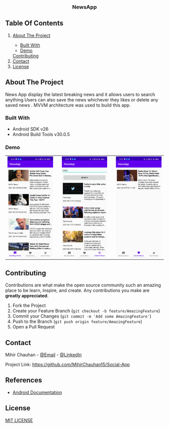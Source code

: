 <h3 align="center">NewsApp</h3>

  




<!-- TABLE OF CONTENTS -->
Table Of Contents
-----------------

<show open="open">
<ol>
    <li>
      
<a href="#about-the-project">About The Project</a>
<ul>
        <li>
<a href="#built-with">Built With</a>
</li>
        <li>
<a href="#demo">Demo</a>
</li>
      </ul>
    </li>
<a href="#contributing">Contributing</a>
</li> 
    <li>
<a href="#contact">Contact</a>
</li>
     <li>
<a href="#license">License</a>
</li>
  </ol>
</details>

<!-- ABOUT THE PROJECT -->
About The Project
-----------------

News App display the latest breaking news and it allows users to search anything.Users can also save the news whichever they likes or delete any saved news  . MVVM architecture was used to build this app. 

### Built With

-   Android SDK v26
-   Android Build Tools v30.0.5

### Demo
 
 <table>
  <tr>
    <td valign="middle"><img src="https://github.com/MihirChauhan15/News-App/blob/main/Screenshot_1.jpg" alt="Screenshot01" width="250"></td>
    <td valign="top" > </td>
    <td valign="middle"><img src="https://github.com/MihirChauhan15/News-App/blob/main/Screenshot_2.jpg" alt="Screenshot02" width="250"></td>
    <td valign="top" > </td>
    <td valign="middle"><img src="https://github.com/MihirChauhan15/News-App/blob/main/Screenshot_3.jpg" alt="Screenshot03" width="250"></td>
  </tr>
 </table>



<!-- CONTRIBUTING -->
Contributing
------------

Contributions are what make the open source community such an amazing
place to be learn, inspire, and create. Any contributions you make are
**greatly appreciated**.

1.  Fork the Project
2.  Create your Feature Branch
    (`git checkout -b feature/AmazingFeature`)
3.  Commit your Changes (`git commit -m 'Add some AmazingFeature'`)
4.  Push to the Branch (`git push origin feature/AmazingFeature`)
5.  Open a Pull Request

<!-- CONTACT -->
Contact
-------

Mihir Chauhan - [@Email](mihir.chauhan1529@gmail.com) -
[@LinkedIn](https://www.linkedin.com/in/mihir-chauhan-9ab7b21aa/)

Project Link: <https://github.com/MihirChauhan15/Social-App>

References
----------

-   [Android Documentation](https://developer.android.com/docs)


License
-------

[MIT LICENSE](LICENSE)
